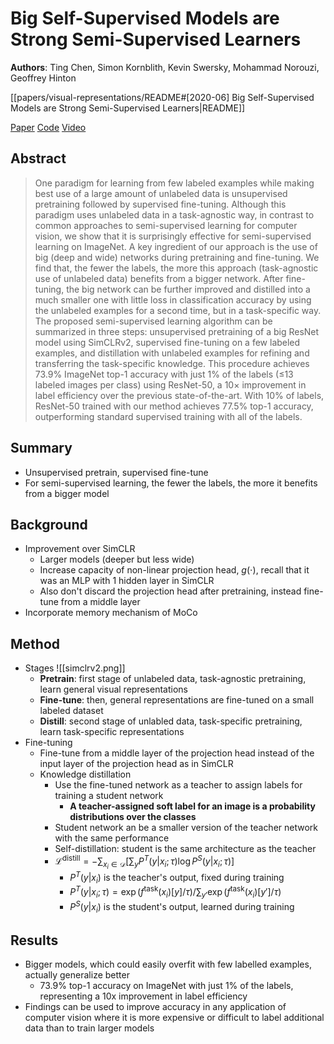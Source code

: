 # Big Self-Supervised Models are Strong Semi-Supervised Learners

**Authors**: Ting Chen, Simon Kornblith, Kevin Swersky, Mohammad Norouzi, Geoffrey Hinton

[[papers/visual-representations/README#[2020-06] Big Self-Supervised Models are Strong Semi-Supervised Learners|README]]

[Paper](http://arxiv.org/abs/2006.10029)
[Code](https://github.com/google-research/simclr)
[Video](https://www.youtube.com/watch?v=2lkUNDZld-4)

## Abstract

> One paradigm for learning from few labeled examples while making best use of a large amount of unlabeled data is unsupervised pretraining followed by supervised fine-tuning. Although this paradigm uses unlabeled data in a task-agnostic way, in contrast to common approaches to semi-supervised learning for computer vision, we show that it is surprisingly effective for semi-supervised learning on ImageNet. A key ingredient of our approach is the use of big (deep and wide) networks during pretraining and fine-tuning. We find that, the fewer the labels, the more this approach (task-agnostic use of unlabeled data) benefits from a bigger network. After fine-tuning, the big network can be further improved and distilled into a much smaller one with little loss in classification accuracy by using the unlabeled examples for a second time, but in a task-specific way. The proposed semi-supervised learning algorithm can be summarized in three steps: unsupervised pretraining of a big ResNet model using SimCLRv2, supervised fine-tuning on a few labeled examples, and distillation with unlabeled examples for refining and transferring the task-specific knowledge. This procedure achieves 73.9% ImageNet top-1 accuracy with just 1% of the labels ($\le$13 labeled images per class) using ResNet-50, a $10\times$ improvement in label efficiency over the previous state-of-the-art. With 10% of labels, ResNet-50 trained with our method achieves 77.5% top-1 accuracy, outperforming standard supervised training with all of the labels.

## Summary

- Unsupervised pretrain, supervised fine-tune
- For semi-supervised learning, the fewer the labels, the more it benefits from a bigger model

## Background

- Improvement over SimCLR
    - Larger models (deeper but less wide)
    - Increase capacity of non-linear projection head, $g(\cdot)$, recall that it was an MLP with 1 hidden layer in SimCLR
	- Also don't discard the projection head after pretraining, instead fine-tune from a middle layer
- Incorporate memory mechanism of MoCo

## Method

- Stages ![[simclrv2.png]]
    - **Pretrain**: first stage of unlabeled data, task-agnostic pretraining, learn general visual representations
    - **Fine-tune**: then, general representations are fine-tuned on a small labeled dataset
    - **Distill**: second stage of unlabled data, task-specific pretraining, learn task-specific representations
- Fine-tuning
    - Fine-tune from a middle layer of the projection head instead of the input layer of the projection head as in SimCLR
  - Knowledge distillation
    - Use the fine-tuned network as a teacher to assign labels for training a student network
		- **A teacher-assigned soft label for an image is a probability distributions over the classes**
    - Student network an be a smaller version of the teacher network with the same performance
    - Self-distillation: student is the same architecture as the teacher
    - $\mathcal{L}^{\text{distill}} = -\sum_{x_i\in\mathcal{D}}\left [\sum_{y}P^T(y|x_i;\tau)\log P^S(y|x_i;\tau)\right]$
		- $P^T(y|x_i)$ is the teacher's output, fixed during training
		- $P^T(y|x_i; \tau) = \exp(f^{\text{task}}(x_i) [y]/\tau)/\sum_{y'}\exp(f^{\text{task}}(x_i) [y']/\tau)$
		- $P^S(y|x_i)$ is the student's output, learned during training

## Results

- Bigger models, which could easily overfit with few labelled examples, actually generalize better
	- 73.9% top-1 accuracy on ImageNet with just 1% of the labels, representing a 10x improvement in label efficiency
- Findings can be used to improve accuracy in any application of computer vision where it is more expensive or difficult to label additional data than to train larger models
